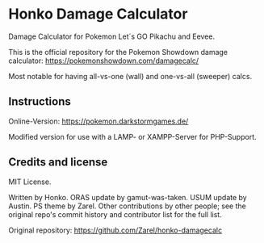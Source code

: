 Honko Damage Calculator
=======================

Damage Calculator for Pokemon Let´s GO Pikachu and Eevee.

This is the official repository for the Pokemon Showdown damage calculator:
https://pokemonshowdown.com/damagecalc/

Most notable for having all-vs-one (wall) and one-vs-all (sweeper) calcs.


Instructions
------------

Online-Version: https://pokemon.darkstormgames.de/

Modified version for use with a LAMP- or XAMPP-Server for PHP-Support.


Credits and license
-------------------

MIT License.

Written by Honko. ORAS update by gamut-was-taken. USUM update by Austin. PS theme by Zarel. Other
contributions by other people; see the original repo's commit history and contributor
list for the full list.

Original repository: https://github.com/Zarel/honko-damagecalc
